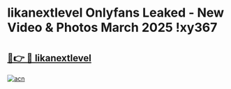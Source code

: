 # likanextlevel Onlyfans Leaked - New Video & Photos March 2025 !xy367

# <h2><a href="https://bpjchb.iuczelnia.edu.pl?title=likanextlevel&ref=xy367">🔗👉 🔴 likanextlevel</a></h2>

[![acn](https://github.com/user-attachments/assets/0f9c940e-d8b0-45ae-aac7-cd30a18b3e1c)](https://bpjchb.iuczelnia.edu.pl?title=likanextlevel&ref=xy367)

